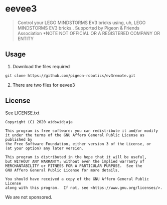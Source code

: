# eevee3
> Control your LEGO MINDSTORMS EV3 bricks using, uh, LEGO MINDSTORMS EV3 bricks..
> Supported by Pigeon & Friends Association *NOTE NOT OFFICIAL OR A REGISTERED COMPANY OR ENTITY

## Usage

1. Download the files required

```
git clone https://github.com/pigeon-robotics/ev3remote.git
```

2. There are two files for eevee3

## License

See LICENSE.txt

    Copyright (C) 2020 aidswidjaja

    This program is free software: you can redistribute it and/or modify
    it under the terms of the GNU Affero General Public License as published by
    the Free Software Foundation, either version 3 of the License, or
    (at your option) any later version.

    This program is distributed in the hope that it will be useful,
    but WITHOUT ANY WARRANTY; without even the implied warranty of
    MERCHANTABILITY or FITNESS FOR A PARTICULAR PURPOSE.  See the
    GNU Affero General Public License for more details.

    You should have received a copy of the GNU Affero General Public License
    along with this program.  If not, see <https://www.gnu.org/licenses/>.

We are not sponsored.
